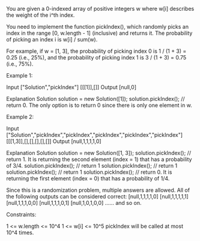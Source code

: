 You are given a 0-indexed array of positive integers w where w[i] describes
the weight of the i^th index.

You need to implement the function pickIndex(), which randomly picks an index
in the range [0, w.length - 1] (inclusive) and returns it. The probability of
picking an index i is w[i] / sum(w).


For example, if w = [1, 3], the probability of picking index 0 is 1 / (1 + 3)
= 0.25 (i.e., 25%), and the probability of picking index 1 is 3 / (1 + 3) =
0.75 (i.e., 75%).



Example 1:


Input
["Solution","pickIndex"]
[[[1]],[]]
Output
[null,0]

Explanation
Solution solution = new Solution([1]);
solution.pickIndex(); // return 0. The only option is to return 0 since there
is only one element in w.


Example 2:


Input
["Solution","pickIndex","pickIndex","pickIndex","pickIndex","pickIndex"]
[[[1,3]],[],[],[],[],[]]
Output
[null,1,1,1,1,0]

Explanation
Solution solution = new Solution([1, 3]);
solution.pickIndex(); // return 1. It is returning the second element (index
= 1) that has a probability of 3/4.
solution.pickIndex(); // return 1
solution.pickIndex(); // return 1
solution.pickIndex(); // return 1
solution.pickIndex(); // return 0. It is returning the first element (index =
0) that has a probability of 1/4.

Since this is a randomization problem, multiple answers are allowed.
All of the following outputs can be considered correct:
[null,1,1,1,1,0]
[null,1,1,1,1,1]
[null,1,1,1,0,0]
[null,1,1,1,0,1]
[null,1,0,1,0,0]
......
and so on.



Constraints:


1 <= w.length <= 10^4
1 <= w[i] <= 10^5
pickIndex will be called at most 10^4 times.




